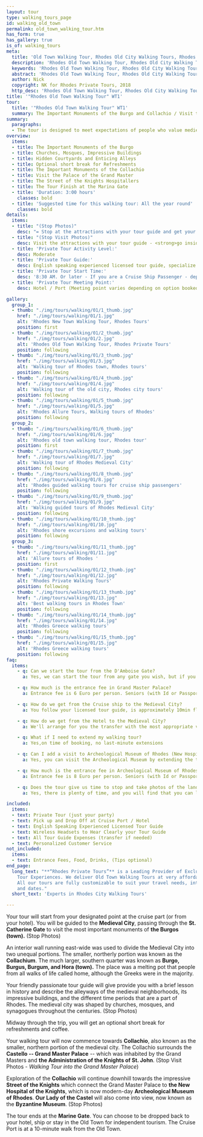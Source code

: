 ```yaml
---
layout: tour
type: walking_tours_page
id: walking_old_town
permalink: old_town_walking_tour.htm
has_form: true
has_gallery: true
is_of: walking_tours
meta:
  title: 'Old Town Walking Tour, Rhodes Old City Walking Tours, Rhodes Private Tours'
  description: 'Rhodes Old Town Walking Tour, Rhodes Old City Walking Tours, Rhodes Medieval City Walking Tour, Rhodes Private Tours'
  keywords: 'Rhodes Old Town Walking Tour, Rhodes Old City Walking Tours, Rhodes Medieval City Walking Tour, Rhodes Private Tours'
  abstract: 'Rhodes Old Town Walking Tour, Rhodes Old City Walking Tours, Rhodes Medieval City Walking Tours'
  author: Nick
  copyright: NK for Rhodes Private Tours, 2018
  http_desc: 'Rhodes Old Town Walking Tour, Rhodes Old City Walking Tours, Rhodes Medieval City Walking Tour, Rhodes Private Tours'
title: '"Rhodes Old Town Walking Tour" WT1'
tour:
  title: '"Rhodes Old Town Walking Tour" WT1'
  summary: The Important Monuments of the Burgo and Collachio / Visit the Grand Master Palace / Street of the Knights / Enticing Alleys
summary:
  paragraphs:
  - The tour is designed to meet expectations of people who value medieval history. The unique architecture offered by Rhodes Old Town, Europe’s oldest inhabited medieval town (classified as a World Heritage Site by the UNESCO), includes churches, mosques, synagogue, marble coats of arms, inns of the Knights, cannon balls, and the impressive Palace of the Grand Masters. This tour will help guests explore an exciting new world and take a sneak peek into the past with the helpful guiding hands of our passionate tour guides.
overview:
  items:
  - title: The Important Monuments of the Burgo
  - title: Churches, Mosques, Impressive Buildings
  - title: Hidden Courtyards and Enticing Alleys
  - title: Optional short break for Refreshments
  - title: The Important Monuments of the Collachio
  - title: Visit the Palace of the Grand Master
  - title: The Street of the Knights Hospitallers
  - title: The Tour Finish at the Marina Gate
  - title: 'Duration: 3:00 hours'
    classes: bold
  - title: 'Suggested time for this walking tour: All the year round'
    classes: bold
details:
  items:
  - title: "(Stop Photos)"
    desc: "= Stop at the attractions with your tour guide and get your photos <strong>from outside</strong> of the Sight/building"
  - title: "(Stop Visit Photos)"
    desc: Visit the attractions with your tour guide - <strong>go inside</strong> the sight/building for photos
  - title: 'Private Tour Activity Level:'
    desc: Moderate
  - title: 'Private Tour Guide:'
    desc: English speaking experienced licensed tour guide, specialize in Private Tours
  - title: 'Private Tour Start Time:'
    desc: '8:30 AM. Or later - If you are a Cruise Ship Passenger - depend on your cruise ship dock time. This walking tour is available in the evening as well'
  - title: 'Private Tour Meeting Point:'
    desc: Hotel / Port (Meeting point varies depending on option booked)

gallery:
  group_1:
  - thumb: "./img/tours/walking/01/1_thumb.jpg"
    href: "./img/tours/walking/01/1.jpg"
    alt: 'Rhodes New Town Walking Tour, Rhodes Tours'
    position: first
  - thumb: "./img/tours/walking/01/2_thumb.jpg"
    href: "./img/tours/walking/01/2.jpg"
    alt: 'Rhodes Old Town Walking Tour, Rhodes Private Tours'
    position: following
  - thumb: "./img/tours/walking/01/3_thumb.jpg"
    href: "./img/tours/walking/01/3.jpg"
    alt: 'Walking tour of Rhodes town, Rhodes tours'
    position: following
  - thumb: "./img/tours/walking/01/4_thumb.jpg"
    href: "./img/tours/walking/01/4.jpg"
    alt: 'Walking tour of the old city, Rhodes city tours'
    position: following
  - thumb: "./img/tours/walking/01/5_thumb.jpg"
    href: "./img/tours/walking/01/5.jpg"
    alt: 'Rhodes Allure Tours, Walking tours of Rhodes'
    position: following
  group_2:  
  - thumb: "./img/tours/walking/01/6_thumb.jpg"
    href: "./img/tours/walking/01/6.jpg"
    alt: 'Rhodes old town walking tour, Rhodes tour'
    position: first
  - thumb: "./img/tours/walking/01/7_thumb.jpg"
    href: "./img/tours/walking/01/7.jpg"
    alt: 'Walking tour of Rhodes Medieval City'
    position: following
  - thumb: "./img/tours/walking/01/8_thumb.jpg"
    href: "./img/tours/walking/01/8.jpg"
    alt: 'Rhodes guided walking tours for cruise ship passengers'
    position: following
  - thumb: "./img/tours/walking/01/9_thumb.jpg"
    href: "./img/tours/walking/01/9.jpg"
    alt: 'Walking guided tours of Rhodes Medieval City'
    position: following
  - thumb: "./img/tours/walking/01/10_thumb.jpg"
    href: "./img/tours/walking/01/10.jpg"
    alt: 'Rhodes shore excursions and walking tours'
    position: following
  group_3:
  - thumb: "./img/tours/walking/01/11_thumb.jpg"
    href: "./img/tours/walking/01/11.jpg"
    alt: 'Allure tours of Rhodes '
    position: first
  - thumb: "./img/tours/walking/01/12_thumb.jpg"
    href: "./img/tours/walking/01/12.jpg"
    alt: 'Rhodes Private Walking Tours'
    position: following
  - thumb: "./img/tours/walking/01/13_thumb.jpg"
    href: "./img/tours/walking/01/13.jpg"
    alt: 'Best walking tours in Rhodes Town'
    position: following
  - thumb: "./img/tours/walking/01/14_thumb.jpg"
    href: "./img/tours/walking/01/14.jpg"
    alt: 'Rhodes Greece walking tours'
    position: following
  - thumb: "./img/tours/walking/01/15_thumb.jpg"
    href: "./img/tours/walking/01/15.jpg"
    alt: 'Rhodes Greece walking tours'
    position: following
faq:
  items:
    - q: Can we start the tour from the D'Amboise Gate? 
      a: Yes, we can start the tour from any gate you wish, but if you are visiting Rhodes by a cruise ship St. Catherine Gate is the closer gate to you  

    - q: How much is the entrance fee in Grand Master Palace?
      a: Entrance fee is 6 Euro per person. Seniors (with Id or Passport), 3 Euros per person. Children under 18 years old, free

    - q: How do we get from the Cruise ship to the Medieval City?
      a: You follow your licensed tour guide, is approximately 10min flat walk 

    - q: How do we get from the Hotel to the Medieval City?
      a: We'll arrange for you the transfer with the most appropriate vehicle(s) to accommodate your group.

    - q: What if I need to extend my walking tour?
      a: Yes,on time of booking, no last-minute extensions   

    - q: Can I add a visit to Archeological Museum of Rhodes (New Hospital of the Knights)?
      a: Yes, you can visit the Archeological Museum by extending the tour, or by skipping the visit to Grand Master Palace (and keep the tour duration 3:00 hours).

    - q: How much is the entrance fee in Archeological Museum of Rhodes?
      a: Entrance fee is 8 Euro per person. Seniors (with Id or Passport), 4 Euros per person. Children under 18 years old, free

    - q: Does the tour give us time to stop and take photos of the landmarks?
      a: Yes, there is plenty of time, and you will find that you can look around and take photos of the Medieval City pretty comfortably. This is because as long as you remain within 25-50 feet of the tour guide, you'll be able to hear him through your special headsets.

included:
  items:
  - text: Private Tour (just your party)
  - text: Pick up and Drop Off at Cruise Port / Hotel
  - text: English Speaking Experienced Licensed Tour Guide 
  - text: Wireless Headsets to Hear Clearly your Tour Guide
  - text: All Tour Guide Expenses (transfer if needed)
  - text: Personalized Customer Service
not_included:
  items:
  - text: Entrance Fees, Food, Drinks, (Tips optional)
end_page:
  long_text: "**“Rhodes Private Tours”** is a Leading Provider of Exclusive and Personalized
    Tour Experiences. We deliver Old Town Walking Tours at very affordable rates.
    All our tours are fully customizable to suit your travel needs, interests, schedules,
    and dates."
  short_text: 'Experts in Rhodes City Walking Tours'

---
```

Your tour will start from your designated point at the cruise part (or from your hotel). You will be guided to the **Medieval City**, passing through the **St. Catherine Gate** to visit the most important monuments of **the Burgos (town).** (Stop Photos)

An interior wall running east-wide was used to divide the Medieval City into two unequal portions. The smaller, northerly portion was known as the **Collachium**. The much larger, southern quarter was known as **Burgo, Burgus, Burgum, and Hora (town).** The place was a melting pot that people from all walks of life called home, although the Greeks were in the majority.

Your friendly passionate tour guide will give provide you with a brief lesson in history and describe the alleyways of the medieval neighborhoods, its impressive buildings, and the different time periods that are a part of Rhodes. The medieval city was shaped by churches, mosques, and synagogues throughout the centuries. (Stop Photos)

Midway through the trip, you will get an optional short break for refreshments and coffee.

Your walking tour will now commence towards **Collachio**, also known as the smaller, northern portion of the medieval city. The Collachio surrounds the **Castello -- Grand Master Palace** -- which was inhabited by the Grand Masters and **the Administration of the Knights of St. John**. (Stop Visit Photos - *Walking Tour into the Grand Master Palace*)

Exploration of the **Collachio** will continue downhill towards the impressive **Street of the Knights** which connect the Grand Master Palace to **the New Hospital of the Knights**, which is now modern-day **Archeological Museum of Rhodes**. **Our Lady of the Castel** will also come into view, now known as the **Byzantine Museum**. (Stop Photos)

The tour ends at the **Marine Gate**. You can choose to be dropped back to your hotel, ship or stay in the Old Town for independent tourism. The Cruise Port is at a 10-minute walk from the Old Town.